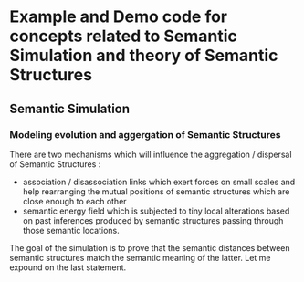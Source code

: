 # Example and Demo code for concepts related to Semantic Simulation and theory of Semantic Structures

## Semantic Simulation

### Modeling evolution and aggergation of Semantic Structures 

There are two mechanisms which will influence the aggregation / dispersal of Semantic Structures :

 * association / disassociation links which exert forces on small scales and help rearranging the mutual positions of semantic structures which are close enough to each other
 * semantic energy field which is subjected to tiny local alterations based on past inferences produced by semantic structures passing through those semantic locations.

The goal of the simulation is to prove that the semantic distances between semantic structures match the semantic meaning of the latter. Let me expound on the last statement.    
